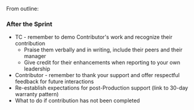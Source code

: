 From outline:

### After the Sprint
- TC - remember to demo Contributor's work and recognize their contribution
    - Praise them verbally and in writing, include their peers and their manager
    - Give credit for their enhancements when reporting to your own leadership 
- Contributor - remember to thank your support and offer respectful feedback for future interactions
- Re-establish expectations for post-Production support (link to 30-day warranty pattern)
- What to do if contribution has not been completed
